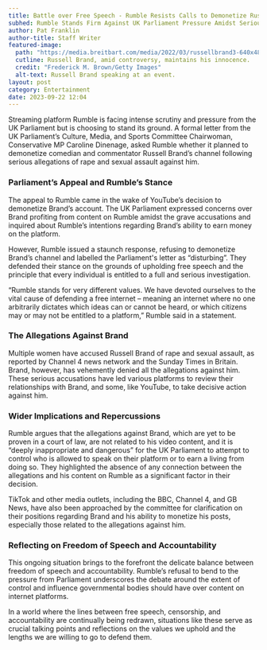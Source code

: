 ```yaml
---
title: Battle over Free Speech - Rumble Resists Calls to Demonetize Russell Brand
subhed: Rumble Stands Firm Against UK Parliament Pressure Amidst Serious Allegations Against the Comedian
author: Pat Franklin
author-title: Staff Writer
featured-image: 
  path: "https://media.breitbart.com/media/2022/03/russellbrand3-640x480.jpg"
  cutline: Russell Brand, amid controversy, maintains his innocence.
  credit: "Frederick M. Brown/Getty Images"
  alt-text: Russell Brand speaking at an event.
layout: post
category: Entertainment
date: 2023-09-22 12:04
---
```


Streaming platform Rumble is facing intense scrutiny and pressure from the UK Parliament but is choosing to stand its ground. A formal letter from the UK Parliament’s Culture, Media, and Sports Committee Chairwoman, Conservative MP Caroline Dinenage, asked Rumble whether it planned to demonetize comedian and commentator Russell Brand’s channel following serious allegations of rape and sexual assault against him.

### Parliament’s Appeal and Rumble’s Stance

The appeal to Rumble came in the wake of YouTube’s decision to demonetize Brand’s account. The UK Parliament expressed concerns over Brand profiting from content on Rumble amidst the grave accusations and inquired about Rumble’s intentions regarding Brand’s ability to earn money on the platform. 

However, Rumble issued a staunch response, refusing to demonetize Brand’s channel and labelled the Parliament's letter as “disturbing”. They defended their stance on the grounds of upholding free speech and the principle that every individual is entitled to a full and serious investigation. 

“Rumble stands for very different values. We have devoted ourselves to the vital cause of defending a free internet – meaning an internet where no one arbitrarily dictates which ideas can or cannot be heard, or which citizens may or may not be entitled to a platform,” Rumble said in a statement.

### The Allegations Against Brand

Multiple women have accused Russell Brand of rape and sexual assault, as reported by Channel 4 news network and the Sunday Times in Britain. Brand, however, has vehemently denied all the allegations against him. These serious accusations have led various platforms to review their relationships with Brand, and some, like YouTube, to take decisive action against him.

### Wider Implications and Repercussions

Rumble argues that the allegations against Brand, which are yet to be proven in a court of law, are not related to his video content, and it is “deeply inappropriate and dangerous” for the UK Parliament to attempt to control who is allowed to speak on their platform or to earn a living from doing so. They highlighted the absence of any connection between the allegations and his content on Rumble as a significant factor in their decision.

TikTok and other media outlets, including the BBC, Channel 4, and GB News, have also been approached by the committee for clarification on their positions regarding Brand and his ability to monetize his posts, especially those related to the allegations against him.

### Reflecting on Freedom of Speech and Accountability

This ongoing situation brings to the forefront the delicate balance between freedom of speech and accountability. Rumble’s refusal to bend to the pressure from Parliament underscores the debate around the extent of control and influence governmental bodies should have over content on internet platforms.

In a world where the lines between free speech, censorship, and accountability are continually being redrawn, situations like these serve as crucial talking points and reflections on the values we uphold and the lengths we are willing to go to defend them.
